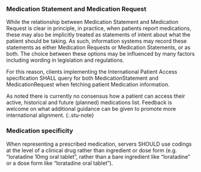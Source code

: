 ### Medication Statement and Medication Request 

While the relationship between Medication Statement and Medication Request is clear in principle, 
in practice, when patients report medications, these may also be implicitly treated as statements of intent 
about what the patient should be taking. As such, information systems may record these statements 
as either Medication Requests or Medication Statements, or as both. The choice between these options 
may be influenced by many factors including wording in legislation and regulations.

For this reason, clients implementing the International Patient Access specification SHALL query for both 
MedicationStatement and MedicationRequest when fetching patient Medication information.

As noted there is currently no consensus how a patient can access their active, historical and future (planned) medications list. Feedback is welcome on what additional guidance can be given to promote more international alignment.
{:.stu-note}

### Medication specificity

When representing a prescribed medication, servers SHOULD use codings at the level of a clinical drug rather than ingredient or dose form (e.g. “loratadine 10mg oral tablet”, rather than a bare ingredient like “loratadine” or a dose form like “loratadine oral tablet”).